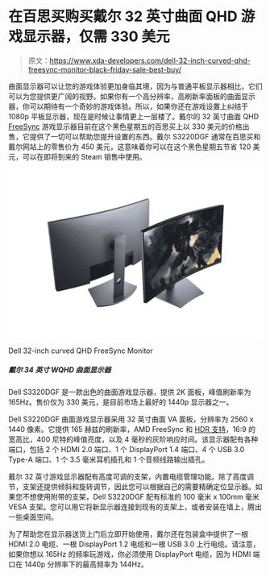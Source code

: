 # 在百思买购买戴尔 32 英寸曲面 QHD 游戏显示器，仅需 330 美元

> 原文：<https://www.xda-developers.com/dell-32-inch-curved-qhd-freesync-monitor-black-friday-sale-best-buy/>

曲面显示器可以让您的游戏体验更加身临其境，因为与普通平板显示器相比，它们可以为您提供更广阔的视野。如果你有一个高分辨率，高刷新率面板的曲面显示器，你可以期待有一个奇妙的游戏体验。所以，如果你还在游戏设置上纠结于 1080p 平板显示器，现在是时候让事情更上一层楼了。戴尔的 32 英寸曲面 QHD [FreeSync](https://www.xda-developers.com/tag/freesync/) 游戏显示器目前在这个黑色星期五的百思买上以 330 美元的价格出售，它提供了一切可以帮助您提升设置的东西。戴尔 S3220DGF 通常在百思买和戴尔网站上的零售价为 450 美元，这意味着你可以在这个黑色星期五节省 120 美元，可以在即将到来的 Steam 销售中使用。

 <picture>![The Dell S3320DGF is a fantastic curved gaming monitor that offers a 2K panel with a peak refresh rate of 165Hz. At just $330, it's easily one of the best 1440p monitors that you can get in the market right now.](img/0a089c2208babeb9d9f372bcbb81679c.png)</picture> 

Dell 32-inch curved QHD FreeSync Monitor

##### 戴尔 34 英寸 WQHD 曲面显示器

Dell S3320DGF 是一款出色的曲面游戏显示器，提供 2K 面板，峰值刷新率为 165Hz。售价仅为 330 美元，是目前市场上最好的 1440p 显示器之一。

Dell S3220DGF 曲面游戏显示器采用 32 英寸曲面 VA 面板，分辨率为 2560 x 1440 像素。它提供 165 赫兹的刷新率，AMD FreeSync 和 [HDR 支持](https://www.xda-developers.com/tag/hdr/)，16:9 的宽高比，400 尼特的峰值亮度，以及 4 毫秒的灰阶响应时间。该显示器配有各种端口，包括 2 个 HDMI 2.0 端口、1 个 DisplayPort 1.4 端口、4 个 USB 3.0 Type-A 端口、1 个 3.5 毫米耳机插孔和 1 个音频线路输出插孔。

戴尔 32 英寸游戏显示器配有高度可调的支架，内置电缆管理功能。除了高度调节，支架还提供倾斜和旋转调节，因此您可以根据自己的需要精确定位显示器。如果您不想使用附带的支架，Dell S3220DGF 配有标准的 100 毫米 x 100mm 毫米 VESA 支架。您可以用它将新显示器连接到现有的支架上，或者安装在墙上，腾出一些桌面空间。

为了帮助您在显示器送货上门后立即开始使用，戴尔还在包装盒中提供了一根 HDMI 2.0 电缆、一根 DisplayPort 1.2 电缆和一根 USB 3.0 上行电缆。请注意，如果你想以 165Hz 的频率玩游戏，你必须使用 DisplayPort 电缆，因为 HDMI 端口在 1440p 分辨率下的最高频率为 144Hz。